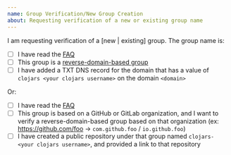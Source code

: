 ```yaml
---
name: Group Verification/New Group Creation
about: Requesting verification of a new or existing group name
---
```


<!--

Thanks for getting in touch to verify your group name! Please read
https://github.com/clojars/clojars-web/wiki/Verified-Group-Names to
understand how group verification works.

There is a checklist below that needs to be completed before we can
verify, but if you aren't able to complete those items or have
questions about the process, feel free to create the issue anyway and
we'll see if we can figure it out together.

-->

I am requesting verification of a [new | existing] group. The group name is: <group name here>

- [ ] I have read the [FAQ](https://github.com/clojars/clojars-web/wiki/Verified-Group-Names#faq)
- [ ] This group is a [reverse-domain-based group](https://github.com/clojars/clojars-web/wiki/Verified-Group-Names#faq)
- [ ] I have added a TXT DNS record for the domain that has a value of `clojars <your clojars username>` on the domain `<domain>`

Or:

- [ ] I have read the [FAQ](https://github.com/clojars/clojars-web/wiki/Verified-Group-Names#faq)
- [ ] This group is based on a GitHub or GitLab organization, and I want to verify a reverse-domain-based group based on that organization (ex: https://github.com/foo -> `com.github.foo` / `io.github.foo`)
- [ ] I have created a public repository under that group named `clojars-<your clojars username>`, and provided a link to that repository
